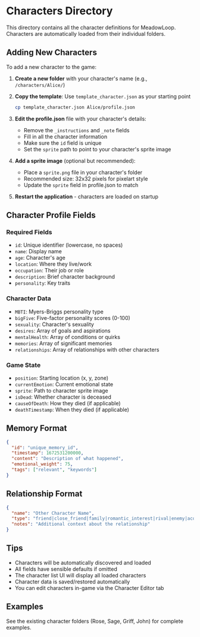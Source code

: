 # Characters Directory

This directory contains all the character definitions for MeadowLoop. Characters are automatically loaded from their individual folders.

## Adding New Characters

To add a new character to the game:

1. **Create a new folder** with your character's name (e.g., `/characters/Alice/`)

2. **Copy the template**: Use `template_character.json` as your starting point
   ```bash
   cp template_character.json Alice/profile.json
   ```

3. **Edit the profile.json** file with your character's details:
   - Remove the `_instructions` and `_note` fields
   - Fill in all the character information
   - Make sure the `id` field is unique
   - Set the `sprite` path to point to your character's sprite image

4. **Add a sprite image** (optional but recommended):
   - Place a `sprite.png` file in your character's folder
   - Recommended size: 32x32 pixels for pixelart style
   - Update the `sprite` field in profile.json to match

5. **Restart the application** - characters are loaded on startup

## Character Profile Fields

### Required Fields
- `id`: Unique identifier (lowercase, no spaces)
- `name`: Display name
- `age`: Character's age
- `location`: Where they live/work
- `occupation`: Their job or role
- `description`: Brief character background
- `personality`: Key traits

### Character Data
- `MBTI`: Myers-Briggs personality type
- `bigFive`: Five-factor personality scores (0-100)
- `sexuality`: Character's sexuality
- `desires`: Array of goals and aspirations
- `mentalHealth`: Array of conditions or quirks
- `memories`: Array of significant memories
- `relationships`: Array of relationships with other characters

### Game State
- `position`: Starting location (x, y, zone)
- `currentEmotion`: Current emotional state
- `sprite`: Path to character sprite image
- `isDead`: Whether character is deceased
- `causeOfDeath`: How they died (if applicable)
- `deathTimestamp`: When they died (if applicable)

## Memory Format

```json
{
  "id": "unique_memory_id",
  "timestamp": 1672531200000,
  "content": "Description of what happened",
  "emotional_weight": 75,
  "tags": ["relevant", "keywords"]
}
```

## Relationship Format

```json
{
  "name": "Other Character Name",
  "type": "friend|close_friend|family|romantic_interest|rival|enemy|acquaintance",
  "notes": "Additional context about the relationship"
}
```

## Tips

- Characters will be automatically discovered and loaded
- All fields have sensible defaults if omitted
- The character list UI will display all loaded characters
- Character data is saved/restored automatically
- You can edit characters in-game via the Character Editor tab

## Examples

See the existing character folders (Rose, Sage, Griff, John) for complete examples. 